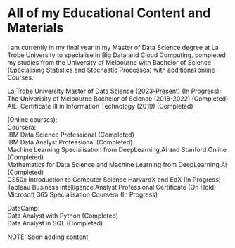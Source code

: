 # All of my Educational Content and Materials
I am currently in my final year in my Master of Data Science degree at La Trobe University to specialise in Big Data and Cloud Computing, completed my studies from the University of Melbourne with Bachelor of Science (Specialising Statistics and Stochastic Processes) with additional online Courses. <br/>

La Trobe University Master of Data Science (2023-Present)  (In Progress): <br/>
The Univerisity of Melbourne Bachelor of Science (2018-2022) (Completed)<br/>
AIE: Certificate III in Information Technology (2019) (Completed) <br/>

(Online courses): <br/>
Coursera: <br/>
IBM Data Science Professional (Completed) <br/>
IBM Data Analyst Professional (Completed) <br/>
Machine Learning Specialisation from DeepLearning.Ai and Stanford Online (Completed) <br/>
Mathematics for Data Science and Machine Learning from DeepLearning.Ai (Completed) <br/>
CS50x Introduction to Computer Science HarvardX and EdX (In Progress) <br/>
Tableau Business Intelligence Analyst Professional Certificate (On Hold) <br/>
Microsoft 365 Specialisation Coursera (In Progress) <br/>

DataCamp: <br/>
Data Analyst with Python (Completed) <br/>
Data Analyst in SQL (Completed) <br/>

NOTE: Soon adding content <br/>




